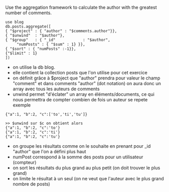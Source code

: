  
 Use the aggregation framework to calculate the author with the greatest number of comments.
 
 
 ````shell
 use blog
 db.posts.aggregate([
 { "$project" : { "author" : "$comments.author"}},
 { "$unwind"  : "$author"},
 { "$group"   : { "_id"            : "$author",
      "numPosts" : { "$sum" : 1} }},
{ "$sort" : { "numPosts" :-1}},
{"$limit" : 1}
])
```````
* on utilise la db blog.
* elle contient la collection posts que l'on utilise pour cet exercice
* on définit grâce à $project que "author" prendra pour valeur le champ "comment" et dans comments "author" (dot notation) on aura donc un array avec tous les auteurs de comments
* unwind permet "d'éclater" un array en éléments/documents, ce qui nous permettra de compter combien de fois un auteur se repete 
exemple

```shell
{"a":1, "b":2, "c":['to','ti','tu']}

>> $unwind sur $c on obtient alors
{"a":1, "b":2, "c":'to'}
{"a":1, "b":2, "c":'ti'}
{"a":1, "b":2, "c":'tu'}
````
* on groupe les résultats comme on le souhaite en prenant pour _id "author" que l'on a défini plus haut
* numPost correspond à la somme des posts pour un utilisateur (compteur)
* on sort les résultats du plus grand au plus petit (on doit trouver le plus grand)
* on limite le résultat à un seul (on ne veut que l'auteur avec le plus grand nombre de posts)
